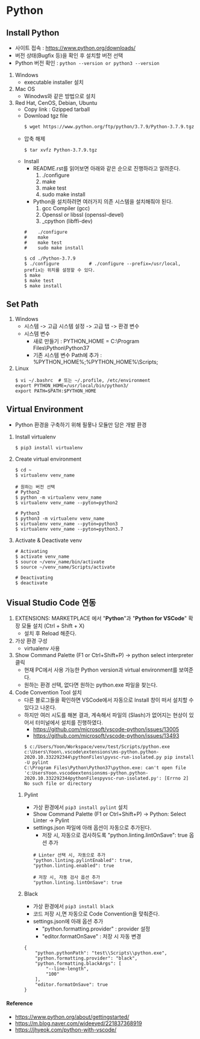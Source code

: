 # Python

## Install Python
* 사이트 접속 : https://www.python.org/downloads/
* 버전 상태(Bugfix 등)을 확인 후 설치할 버전 선택
* Python 버전 확인 : ```python --version or python3 --version```

1. Windows
    * executable installer 설치
2. Mac OS
    * Winodws와 같은 방법으로 설치
3. Red Hat, CenOS, Debian, Ubuntu
    * Copy link : Gzipped tarball
    * Download tgz file
        ```
        $ wget https://www.python.org/ftp/python/3.7.9/Python-3.7.9.tgz
        ```
    * 압축 해제
        ```
        $ tar xvfz Python-3.7.9.tgz
        ```
    * Install
        * README.rst를 읽어보면 아래와 같은 순으로 진행하라고 알려준다.
            1) ./configure
            2) make
            3) make test
            4) sudo make install
        * Python을 설치하려면 여러가지 의존 시스템을 설치해줘야 된다.
            1) gcc Compiler (gcc)
            2) Openssl or libssl (openssl-devel)
            3) _cpython (libffi-dev)
        ```
        #    ./configure
        #    make
        #    make test
        #    sudo make install

        $ cd ./Python-3.7.9
        $ ./configure           # ./configure --prefix=/usr/local, prefix는 위치를 설정할 수 있다.
        $ make
        $ make test
        $ make install
        ```

## Set Path
1. Windows
    * 시스템 -> 고급 시스템 설정 -> 고급 탭 -> 환경 변수
    * 시스템 변수
        * 새로 만들기 : PYTHON_HOME = C:\Program Files\Python\Python37
        * 기존 시스템 변수 Path에 추가 : %PYTHON_HOME%;%PYTHON_HOME%\Scripts;
2. Linux
    ```
    $ vi ~/.bashrc  # 또는 ~/.profile, /etc/environment
    export PYTHON_HOME=/usr/local/bin/python3/
    export PATH=$PATH:$PYTHON_HOME
    ```


## Virtual Environment
* Python 환경을 구축하기 위해 필욯나 모듈만 담은 개발 환경
1. Install virtualenv
    ```
    $ pip3 install virtualenv
    ```

2. Create virtual environment
    ```
    $ cd ~
    $ virtualenv venv_name
   
    # 원하는 버전 선택
    # Python2
    $ python -m virtualenv venv_name
    $ virtualenv venv_name --pyton=python2
    
    # Python3
    $ python3 -m virtualenv venv_name
    $ virtualenv venv_name --pyton=python3
    $ virtualenv venv_name --pyton=python3.7
    ```

3. Activate & Deactivate venv
    ```
    # Activating
    $ activate venv_name
    $ source ~/venv_name/bin/activate
    $ source ~/venv_name/Scripts/activate
   
    # Deactivating
    $ deactivate
    ```

## Visual Studio Code 연동
1. EXTENSIONS: MARKETPLACE 에서 "**Python**"과 "**Python for VSCode**" 확장 모듈 설치 (Ctrl + Shift + X)
    * 설치 후 Reload 해준다.
2. 가상 환경 구성
    * virtualenv 사용
3. Show Command Palette (F1 or Ctrl+Shift+P) -> python select interpreter 클릭
    * 현재 PC에서 사용 가능한 Python version과 virtual environment를 보여준다.
    * 원하는 환경 선택, 없다면 원하는 python.exe 파일을 찾는다.
4. Code Convention Tool 설치
    * 다른 블로그들을 확인하면 VSCode에서 자동으로 Install 창이 떠서 설치할 수 있다고 나온다.
    * 하지만 여러 시도를 해본 결과, 계속해서 파일의 \(Slash)가 없어지는 현상이 있어서 터미널에서 설치를 진행하였다.
        * https://github.com/microsoft/vscode-python/issues/13005
        * https://github.com/microsoft/vscode-python/issues/13493
        ```
        $ c:/Users/Yoon/Workspace/venv/test/Scripts/python.exe c:\Users\Yoon\.vscode\extensions\ms-python.python-2020.10.332292344\pythonFiles\pyvsc-run-isolated.py pip install -U pylint
        C:\Program Files\Python\Python37\python.exe: can't open file 'c:UsersYoon.vscodeextensionsms-python.python-2020.10.332292344pythonFilespyvsc-run-isolated.py': [Errno 2] No such file or directory
        ```
    1) Pylint
        * 가상 환경에서 ```pip3 install pylint``` 설치
        * Show Command Palette (F1 or Ctrl+Shift+P) -> Python: Select Linter -> Pylint
        * settings.json 파일에 아래 옵션이 자동으로 추가된다.
            * 저장 시, 자동으로 검사하도록 "python.linting.lintOnSave": true 옵션 추가
            ```
            # Linter 선택 시, 자동으로 추가
            "python.linting.pylintEnabled": true,
            "python.linting.enabled": true
          
            # 저장 시, 자동 검사 옵션 추가
            "python.linting.lintOnSave": true
            ```
        
    2) Black
        * 가상 환경에서 ```pip3 install black```
        * 코드 저장 시,면 자동으로 Code Convention을 맞춰준다.
        * settings.json에 아래 옵션 추가
            * "python.formatting.provider" : provider 설정
            * "editor.formatOnSave" : 저장 시 자동 변경
        ```
        {
            "python.pythonPath": "test\\Scripts\\python.exe",
            "python.formatting.provider": "black",
            "python.formatting.blackArgs": [
                "--line-length",
                "100"
            ],
            "editor.formatOnSave": true
        }
        ```


#### Reference
* https://www.python.org/about/gettingstarted/
* https://m.blog.naver.com/wideeyed/221837368919
* https://jhyeok.com/python-with-vscode/